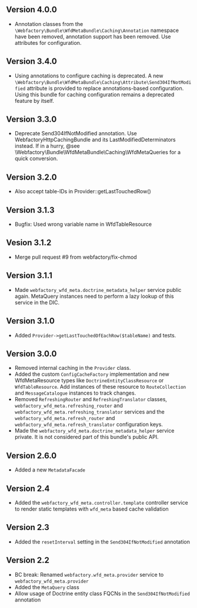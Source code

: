 ## Version 4.0.0

* Annotation classes from the `\Webfactory\Bundle\WfdMetaBundle\Caching\Annotation` namespace have been removed, annotation support has been removed.
  Use attributes for configuration. 

## Version 3.4.0

* Using annotations to configure caching is deprecated. A new `\Webfactory\Bundle\WfdMetaBundle\Caching\Attribute\Send304IfNotModified` attribute
  is provided to replace annotations-based configuration. Using this bundle for caching configuration remains a deprecated feature by itself.

## Version 3.3.0

* Deprecate Send304IfNotModified annotation. Use WebfactoryHttpCachingBundle and its LastModifiedDeterminators instead. If in a hurry, @see \Webfactory\Bundle\WfdMetaBundle\Caching\WfdMetaQueries for a quick conversion.

## Version 3.2.0

* Also accept table-IDs in Provider::getLastTouchedRow()

## Version 3.1.3

* Bugfix: Used wrong variable name in WfdTableResource

## Vesion 3.1.2

* Merge pull request #9 from webfactory/fix-chmod

## Version 3.1.1

* Made `webfactory_wfd_meta.doctrine_metadata_helper` service public again. MetaQuery instances need to perform a lazy lookup of this service in the DIC.

## Version 3.1.0

* Added ```Provider->getLastTouchedOfEachRow($tableName)``` and tests. 

## Version 3.0.0

* Removed internal caching in the `Provider` class.  
* Added the custom `ConfigCacheFactory` implementation and new WfdMetaResource types like `DoctrineEntityClassResource` or `WfdTableResource`. Add instances of these resource to `RouteCollection` and `MessageCatalogue` instances to track changes.
* Removed `RefreshingRouter` and `RefreshingTranslator` classes, `webfactory_wfd_meta.refreshing_router` and `webfactory_wfd_meta.refreshing_translator` services and the `webfactory_wfd_meta.refresh_router` and `webfactory_wfd_meta.refresh_translator` configuration keys.
* Made the `webfactory_wfd_meta.doctrine_metadata_helper` service private. It is not considered part of this bundle's public API.


## Version 2.6.0

* Added a new `MetadataFacade`

## Version 2.4

* Added the `webfactory_wfd_meta.controller.template` controller service to render static templates with `wfd_meta` based cache validation

## Version 2.3

* Added the `resetInterval` setting in the `Send304IfNotModified` annotation

## Version 2.2

* BC break: Renamed `webfactory.wfd_meta.provider` service to `webfactory_wfd_meta.provider`
* Added the `MetaQuery` class
* Allow usage of Doctrine entity class FQCNs in the `Send304IfNotModified` annotation
